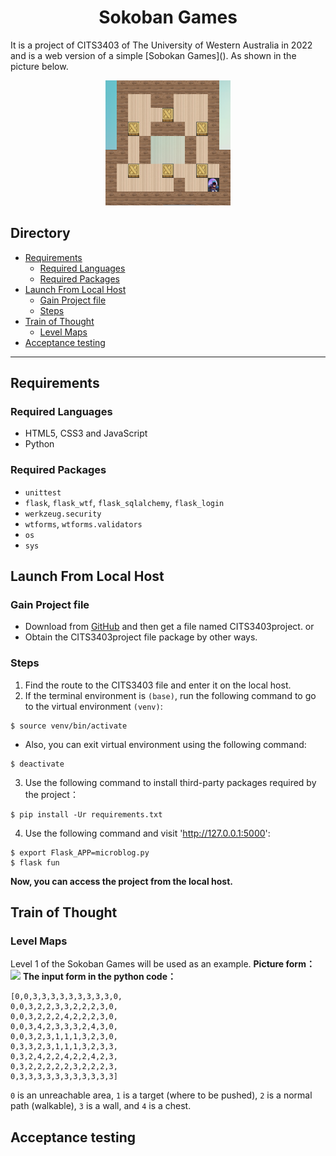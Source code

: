 <h1 align="center">Sokoban Games</h1>
It is a project of CITS3403 of The University of Western Australia in 2022 
and is a web version of a simple [Sobokan Games](). 
As shown in the picture below.
<p align="center">
    <img
        src= "./img/game.png"
        width="200"
        height="200"
        alt="Sokoban Games"
    />
</p>

## Directory
* [Requirements](#requirements)
    * [Required Languages](#required-packages)
    * [Required Packages](#required-packages)
* [Launch From Local Host](#getting-started)
    * [Gain Project file](#gain-Project-file)
    * [Steps](#steps)
* [Train of Thought](#train-of-thought)
    * [Level Maps](#level-maps)
* [Acceptance testing](#acceptance-testing)
* * *

## Requirements
### Required Languages
- HTML5, CSS3 and JavaScript
- Python
### Required Packages
- `unittest`
- `flask`, `flask_wtf`, `flask_sqlalchemy`, `flask_login`
- `werkzeug.security`
- `wtforms`, `wtforms.validators`
- `os`
- `sys`

## Launch From Local Host
### Gain Project file
- Download from [GitHub](https://github.com/22856226/CITS3403project.git) and then get a file named CITS3403project.
or
- Obtain the CITS3403project file package by other ways.
### Steps
1. Find the route to the CITS3403 file and enter it on the local host.
2. If the terminal environment is `(base)`, run the following command to go to the virtual environment `(venv)`:
```
$ source venv/bin/activate
```
- Also, you can exit virtual environment using the following command:
```
$ deactivate
```
3. Use the following command to install third-party packages required by the project：
```
$ pip install -Ur requirements.txt
```
4. Use the following command and visit 'http://127.0.0.1:5000':
```
$ export Flask_APP=microblog.py
$ flask fun
```
__Now, you can access the project from the local host.__

## Train of Thought
### Level Maps
Level 1 of the Sokoban Games will be used as an example.
**Picture form：**
![](./img/game.png=200x200)
**The input form in the python code：**
```
[0,0,3,3,3,3,3,3,3,3,3,0,
0,0,3,2,2,3,3,2,2,2,3,0,
0,0,3,2,2,2,4,2,2,2,3,0,
0,0,3,4,2,3,3,3,2,4,3,0,
0,0,3,2,3,1,1,1,3,2,3,0,
0,3,3,2,3,1,1,1,3,2,3,3,
0,3,2,4,2,2,4,2,2,4,2,3,
0,3,2,2,2,2,2,3,2,2,2,3,
0,3,3,3,3,3,3,3,3,3,3,3]
```
`0` is an unreachable area, `1` is a target (where to be pushed), `2` is a normal path (walkable), 
`3` is a wall, and `4` is a chest.

## Acceptance testing

